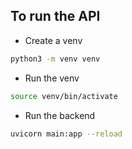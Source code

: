 ## To run the API

- Create a venv
```bash
python3 -m venv venv
```

- Run the venv
```bash
source venv/bin/activate
```

- Run the backend
```bash
uvicorn main:app --reload
```